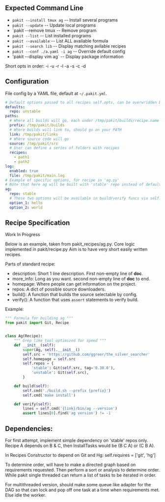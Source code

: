 ## Expected Command Line

* `pakit --install tmux ag`       -- Install several programs
* `pakit --update`                -- Update local programs
* `pakit --remove tmux            -- Remove program
* `pakit --list`                  -- List installed programs
* `pakit --available`             -- List ALL available formula
* `pakit --search lib`            -- Display matching avilable recipes
* `pakit --conf ./a.yaml -i ag`   -- Override default config
* 'pakit --display vim ag`        -- Display package information

Short opts in order: -i -u -r -l -a -s -c -d

## Configuration

File config by a YAML file, default at `~/.pakit.yml`.

```yaml
# Default options passed to all recipes self.opts, can be overwridden by specific opts.
defaults:
  repo: unstable
paths:
  # Where all builds will go, each under /tmp/pakit/builds/recipe.name folder
  prefix: /tmp/pakit/builds
  # Where builds will link to, should go on your PATH
  link: /tmp/pakit/links
  # Where source code will go
  source: /tmp/pakit/src
  # User can define a series of folders with recipes
  recipes:
    - path1
    - path2
log:
  enabled: true
  file: /tmp/pakit/main.log
# Example of specific options, for recipe in 'ag.py'
# Note that here ag will be built with 'stable' repo instead of default.
ag:
  repo: stable
  # These two options will be available in build/verify funcs via self.opts.
  option_1: hello
  option_2: world
```

## Recipe Specification

Work In Progress

Below is an example, taken from pakit_recipes/ag.py.
Core logic implemented in pakit/recipe.py
Aim is to have very short easily written recipes.

Parts of standard recipe:
* description: Short 1 line description. First non-empty line of __doc__.
* more_info: Long as you want. second non-empty line of __doc__ to end.
* homepage: Where people can get information on the project.
* repos: A dict of possible source downloaders.
* build(): A function that builds the source selectable by config.
* verify(): A function that uses `assert` statements to verify build.

Example:
```py
""" Formula for building ag """
from pakit import Git, Recipe


class Ag(Recipe):
    """ Grep like tool optimized for speed """
    def __init__(self):
        super(Ag, self).__init__()
        self.src = 'https://github.com/ggreer/the_silver_searcher'
        self.homepage = self.src
        self.repos = {
            'stable': Git(self.src, tag='0.30.0'),
            'unstable': Git(self.src),
        }

    def build(self):
        self.cmd('./build.sh --prefix {prefix}')
        self.cmd('make install')

    def verify(self):
        lines = self.cmd('{link}/bin/ag --version')
        assert lines[0].find('ag version') != -1
```

## Dependencies:

For first attempt, implement simple dependency on 'stable' repos only.
Recipe A depends on B & C, then InstallTasks would be (B C A) or (C B A).

In Recipes Constructor to depend on Git and Hg:
    self.requires = ['git', 'hg']

To determine order, will have to make a directed graph  based on requirements requested.
Then perform a sort or analysis to determine order.
While pakit single threaded can return a list of tasks to be iterated in order.

For multithreaded version, should make some queue like adapter for the DAG so that
can lock and pop off one task at a time when requirements met. Else idle the worker.
